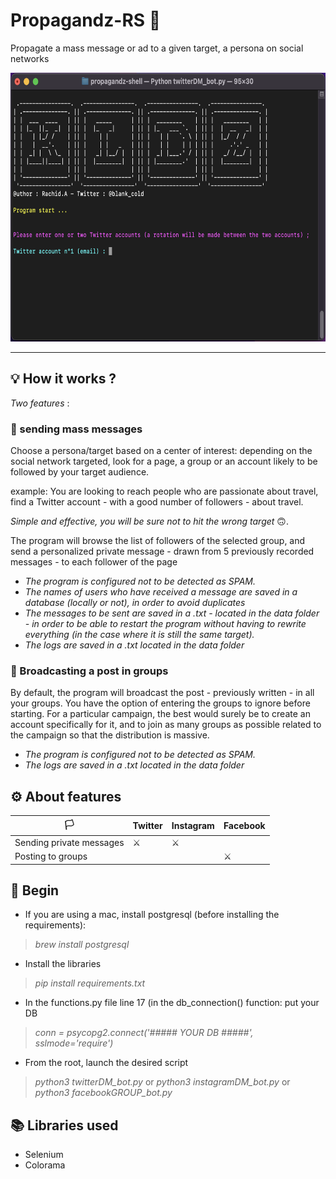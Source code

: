 # Propagandz-RS 📡
Propagate a mass message or ad to a given target, a persona on social networks

<p align="center">
  <img src="https://github.com/cold-try/Propagandz-RS/blob/master/data/kldz-picture.png" height=430/>
</p>

<hr>

## 💡 How it works ?

*Two features* :

### 📨 sending mass messages
Choose a persona/target based on a center of interest: depending on the social network targeted, look for a page, a group or an account likely to be followed by your target audience.

example: You are looking to reach people who are passionate about travel, find a Twitter account - with a good number of followers - about travel.

*Simple and effective, you will be sure not to hit the wrong target* 🙃.

The program will browse the list of followers of the selected group, and send a personalized private message - drawn from 5 previously recorded messages - to each follower of the page

- *The program is configured not to be detected as SPAM.*
- *The names of users who have received a message are saved in a database (locally or not), in order to avoid duplicates*
- *The messages to be sent are saved in a .txt - located in the data folder - in order to be able to restart the program without having to rewrite everything (in the case where it is still the same target).*
- *The logs are saved in a .txt located in the data folder*

### 📣 Broadcasting a post in groups
By default, the program will broadcast the post - previously written - in all your groups. You have the option of entering the groups to ignore before starting.
For a particular campaign, the best would surely be to create an account specifically for it, and to join as many groups as possible related to the campaign so that the distribution is massive.

- *The program is configured not to be detected as SPAM.*
- *The logs are saved in a .txt located in the data folder*

## ⚙️ About features

 🏳️ | Twitter | Instagram | Facebook 
--- | --- | --- | --- 
Sending private messages | ⚔︎ | ⚔︎  |  
Posting to groups |  |  | ⚔︎  

## 🚀 Begin
- If you are using a mac, install postgresql (before installing the requirements):
> *brew install postgresql*

- Install the libraries
> *pip install requirements.txt*

- In the functions.py file line 17 (in the db_connection() function: put your DB
> *conn = psycopg2.connect('##### YOUR DB #####', sslmode='require')*

- From the root, launch the desired script
> *python3 twitterDM_bot.py* or *python3 instagramDM_bot.py* or *python3 facebookGROUP_bot.py*

## 📚 Libraries used
- Selenium
- Colorama
